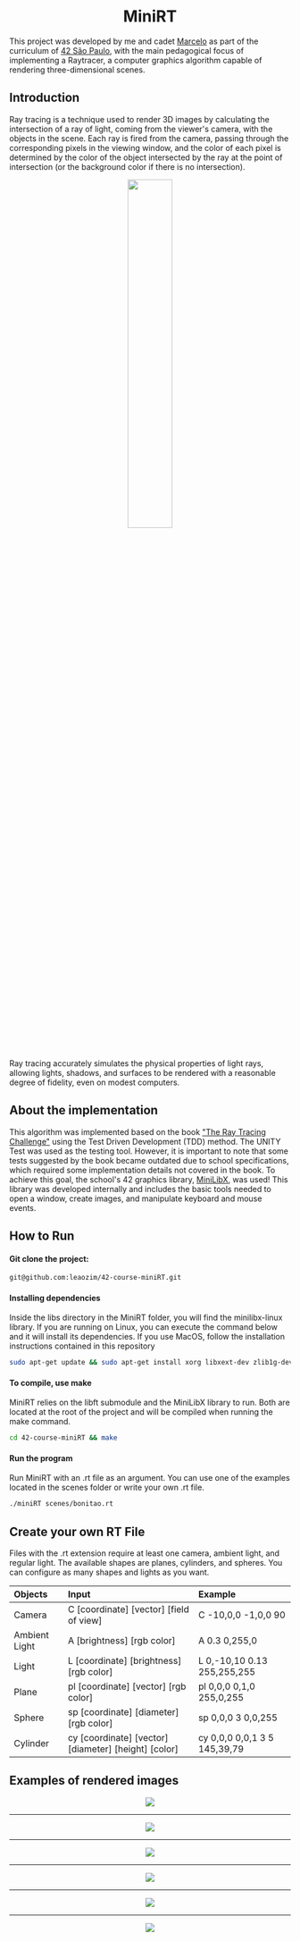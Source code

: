 <h1 align=center>MiniRT</h1>

This project was developed by me and cadet  <a href="https://github.com/meritissimo1">Marcelo</a> as part of the curriculum of <a href="https://github.com/42sp">42 São Paulo</a>, with the main pedagogical focus of implementing a Raytracer, a computer graphics algorithm capable of rendering three-dimensional scenes.

## Introduction
Ray tracing is a technique used to render 3D images by calculating the intersection of a ray of light, coming from the viewer's camera, with the objects in the scene. Each ray is fired from the camera, passing through the corresponding pixels in the viewing window, and the color of each pixel is determined by the color of the object intersected by the ray at the point of intersection (or the background color if there is no intersection).
<p align="center">
  <img align="center" src="https://github.com/leaozim/42-course-miniRT/blob/main/images/ray.jpeg" width="40%" />
</p>
Ray tracing accurately simulates the physical properties of light rays, allowing lights, shadows, and surfaces to be rendered with a reasonable degree of fidelity, even on modest computers.

## About the implementation

This algorithm was implemented based on the book <a href="http://raytracerchallenge.com/">"The Ray Tracing Challenge"</a> using the Test Driven Development (TDD) method. The UNITY Test was used as the testing tool. However, it is important to note that some tests suggested by the book became outdated due to school specifications, which required some implementation details not covered in the book.
To achieve this goal, the school's 42 graphics library, <a href="https://github.com/42Paris/minilibx-linux">MiniLibX</a>, was used! This library was developed internally and includes the basic tools needed to open a window, create images, and manipulate keyboard and mouse events.

## How to Run 

#### Git clone the project:
```sh
git@github.com:leaozim/42-course-miniRT.git
```
#### Installing dependencies
Inside the libs directory in the MiniRT folder, you will find the minilibx-linux library. If you are running on Linux, you can execute the command below and it will install its dependencies. If you use MacOS, follow the installation instructions contained in this repository 
```sh
sudo apt-get update && sudo apt-get install xorg libxext-dev zlib1g-dev
```
#### To compile, use make
MiniRT relies on the libft submodule and the MiniLibX library to run. Both are located at the root of the project and will be compiled when running the make command.
```sh
cd 42-course-miniRT && make
```
#### Run the program
Run MiniRT with an .rt file as an argument. You can use one of the examples located in the scenes folder or write your own .rt file.
```sh
./miniRT scenes/bonitao.rt
```
## Create your own RT File
Files with the .rt extension require at least one camera, ambient light, and regular light. The available shapes are planes, cylinders, and spheres. You can configure as many shapes and lights as you want.

| **Objects**   | **Input**                                            | **Example**                  |
| :----         | :--------------------------------------------------- | :--------------------------- |
| Camera        | C  [coordinate] [vector] [field of view]             | C  -10,0,0 -1,0,0 90         |
| Ambient Light | A  [brightness] [rgb color]                          | A  0.3 0,255,0               |
| Light         | L  [coordinate] [brightness] [rgb color]             | L 0,-10,10 0.13 255,255,255  |
| Plane         | pl [coordinate] [vector] [rgb color]                 | pl 0,0,0 0,1,0 255,0,255     |
| Sphere        | sp [coordinate] [diameter] [rgb color]               | sp 0,0,0 3 0,0,255           |
| Cylinder      | cy [coordinate] [vector] [diameter] [height] [color] | cy 0,0,0 0,0,1 3 5 145,39,79 |



## Examples of rendered images

<p align=center>
<img align="center"  src="https://github.com/leaozim/42-course-miniRT/blob/main/images/brightness2.png"</>
</p>

___

<p align=center>
<img align="center" src="https://github.com/leaozim/42-course-miniRT/blob/main/images/rodrigo.png"</>
</p>

___

<p align=center>
<img align="center" src="https://github.com/leaozim/42-course-miniRT/blob/main/images/room.png"</>
</p>

___

<p align=center>
<img align="center"  src="https://github.com/leaozim/42-course-miniRT/blob/main/images/man.png"</>
</p>

___

<p align=center>
<img align="center"  src="https://github.com/leaozim/42-course-miniRT/blob/main/images/lights_in_the_spheres.png"</>
</p>

___

<p align=center>
<img align="center"  src="https://github.com/leaozim/42-course-miniRT/blob/main/images/doidao.png"</>
</p>

